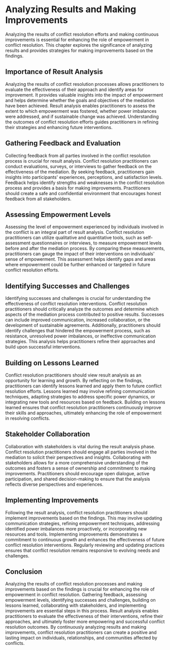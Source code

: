 Analyzing Results and Making Improvements
==================================================

Analyzing the results of conflict resolution efforts and making continuous improvements is essential for enhancing the role of empowerment in conflict resolution. This chapter explores the significance of analyzing results and provides strategies for making improvements based on the findings.

Importance of Result Analysis
-----------------------------

Analyzing the results of conflict resolution processes allows practitioners to evaluate the effectiveness of their approach and identify areas for improvement. It provides valuable insights into the impact of empowerment and helps determine whether the goals and objectives of the mediation have been achieved. Result analysis enables practitioners to assess the extent to which empowerment was fostered, whether power imbalances were addressed, and if sustainable change was achieved. Understanding the outcomes of conflict resolution efforts guides practitioners in refining their strategies and enhancing future interventions.

Gathering Feedback and Evaluation
---------------------------------

Collecting feedback from all parties involved in the conflict resolution process is crucial for result analysis. Conflict resolution practitioners can conduct evaluations, surveys, or interviews to gather feedback on the effectiveness of the mediation. By seeking feedback, practitioners gain insights into participants' experiences, perceptions, and satisfaction levels. Feedback helps identify strengths and weaknesses in the conflict resolution process and provides a basis for making improvements. Practitioners should create a safe and confidential environment that encourages honest feedback from all stakeholders.

Assessing Empowerment Levels
----------------------------

Assessing the level of empowerment experienced by individuals involved in the conflict is an integral part of result analysis. Conflict resolution practitioners can utilize qualitative and quantitative tools, such as self-assessment questionnaires or interviews, to measure empowerment levels before and after the mediation process. By comparing these measurements, practitioners can gauge the impact of their interventions on individuals' sense of empowerment. This assessment helps identify gaps and areas where empowerment could be further enhanced or targeted in future conflict resolution efforts.

Identifying Successes and Challenges
------------------------------------

Identifying successes and challenges is crucial for understanding the effectiveness of conflict resolution interventions. Conflict resolution practitioners should critically analyze the outcomes and determine which aspects of the mediation process contributed to positive results. Successes can include improved communication, increased collaboration, or the development of sustainable agreements. Additionally, practitioners should identify challenges that hindered the empowerment process, such as resistance, unresolved power imbalances, or ineffective communication strategies. This analysis helps practitioners refine their approaches and build upon successful interventions.

Building on Lessons Learned
---------------------------

Conflict resolution practitioners should view result analysis as an opportunity for learning and growth. By reflecting on the findings, practitioners can identify lessons learned and apply them to future conflict resolution efforts. Lessons learned may involve refining communication techniques, adapting strategies to address specific power dynamics, or integrating new tools and resources based on feedback. Building on lessons learned ensures that conflict resolution practitioners continuously improve their skills and approaches, ultimately enhancing the role of empowerment in resolving conflicts.

Stakeholder Collaboration
-------------------------

Collaboration with stakeholders is vital during the result analysis phase. Conflict resolution practitioners should engage all parties involved in the mediation to solicit their perspectives and insights. Collaborating with stakeholders allows for a more comprehensive understanding of the outcomes and fosters a sense of ownership and commitment to making improvements. Practitioners should encourage open dialogue, active participation, and shared decision-making to ensure that the analysis reflects diverse perspectives and experiences.

Implementing Improvements
-------------------------

Following the result analysis, conflict resolution practitioners should implement improvements based on the findings. This may involve updating communication strategies, refining empowerment techniques, addressing identified power imbalances more proactively, or incorporating new resources and tools. Implementing improvements demonstrates a commitment to continuous growth and enhances the effectiveness of future conflict resolution interventions. Regularly reviewing and updating practices ensures that conflict resolution remains responsive to evolving needs and challenges.

Conclusion
----------

Analyzing the results of conflict resolution processes and making improvements based on the findings is crucial for enhancing the role of empowerment in conflict resolution. Gathering feedback, assessing empowerment levels, identifying successes and challenges, building on lessons learned, collaborating with stakeholders, and implementing improvements are essential steps in this process. Result analysis enables practitioners to evaluate the effectiveness of their interventions, refine their approaches, and ultimately foster more empowering and successful conflict resolution outcomes. By continuously analyzing results and making improvements, conflict resolution practitioners can create a positive and lasting impact on individuals, relationships, and communities affected by conflicts.
